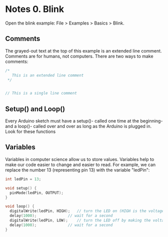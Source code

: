 # Notes 0. Blink
Open the blink example: File > Examples > Basics > Blink.  

## Comments
The grayed-out text at the top of this example is an extended line comment. Comments are for humans, not computers. There are two ways to make comments:

```c++
/*
   This is an extended line comment
 */


// This is a single line comment
```

## Setup() and Loop() 
Every Arduino sketch must have a setup()- called one time at the beginning- and a loop()- called over and over as long as the Arduino is plugged in. Look for these functions 

## Variables

Variables in computer science allow us to store values. Variables help to make our code easier to change and easier to read. For example, we can replace the number 13 (representing pin 13) with the variable "ledPin":

```c++
int ledPin = 13;

void setup() {
  pinMode(ledPin, OUTPUT);
}

void loop() {
  digitalWrite(ledPin, HIGH);   // turn the LED on (HIGH is the voltage level)
  delay(1000);              // wait for a second
  digitalWrite(ledPin, LOW);    // turn the LED off by making the voltage LOW
  delay(1000);              // wait for a second
}
```